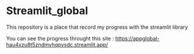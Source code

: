 # Streamlit_global

This repository is a place that record my progress with the streamlit library

You can see the progress throught this site : https://appglobal-hau4xzu8t5zndmvhqpvsdc.streamlit.app/
